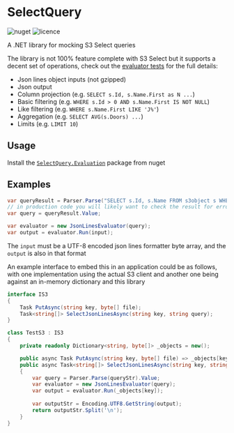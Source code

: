 # SelectQuery

![nuget](https://img.shields.io/nuget/v/SelectQuery.Evaluation) ![licence](https://img.shields.io/github/license/will14smith/SelectQuery)

A .NET library for mocking S3 Select queries

The library is not 100% feature complete with S3 Select but it supports a decent set of operations, check out the [evaluator tests](https://github.com/will14smith/SelectQuery/blob/master/SelectQuery.Evaluation.Tests/EvaluatorTests.cs) for the full details:
- Json lines object inputs (not gzipped)
- Json output
- Column projection (e.g. `SELECT s.Id, s.Name.First as N ...`)
- Basic filtering (e.g. `WHERE s.Id > 0 AND s.Name.First IS NOT NULL`)
- Like filtering (e.g. `WHERE s.Name.First LIKE 'J%'`)
- Aggregation (e.g. `SELECT AVG(s.Doors) ...`)
- Limits (e.g. `LIMIT 10`)

## Usage

Install the [`SelectQuery.Evaluation`](https://www.nuget.org/packages/SelectQuery.Evaluation/) package from nuget

## Examples

```csharp
var queryResult = Parser.Parse("SELECT s.Id, s.Name FROM s3object s WHERE s.Doors > 3");
// in production code you will likely want to check the result for errors
var query = queryResult.Value;

var evaluator = new JsonLinesEvaluator(query);
var output = evaluator.Run(input);
```

The `input` must be a UTF-8 encoded json lines formatter byte array, and the `output` is also in that format

An example interface to embed this in an application could be as follows, with one implementation using the actual S3 client and another one being against an in-memory dictionary and this library
```csharp
interface IS3
{
    Task PutAsync(string key, byte[] file);
    Task<string[]> SelectJsonLinesAsync(string key, string query);
}

class TestS3 : IS3
{
    private readonly Dictionary<string, byte[]> _objects = new();

    public async Task PutAsync(string key, byte[] file) => _objects[key] = file;
    public async Task<string[]> SelectJsonLinesAsync(string key, string queryStr)
    {
        var query = Parser.Parse(queryStr).Value;
        var evaluator = new JsonLinesEvaluator(query);
        var output = evaluator.Run(_objects[key]);
    
        var outputStr = Encoding.UTF8.GetString(output);
        return outputStr.Split('\n');
    }
}
```